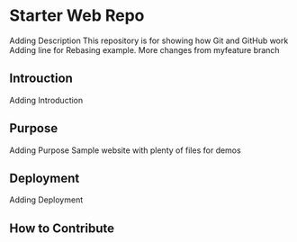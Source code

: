# Starter Web Repo

Adding Description
This repository is for showing how Git and GitHub work
Adding line for Rebasing example.
More changes from myfeature branch

## Introuction
Adding Introduction


## Purpose

Adding Purpose
Sample website with plenty of files for demos

## Deployment

Adding Deployment

## How to Contribute
